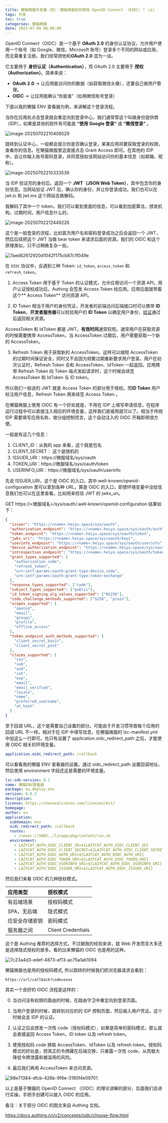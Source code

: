 ```yaml
---
title: 懒猫微服开发篇（四）：懒猫微服如何使用 OpenID Connect （OIDC）？（上）
tags: 开发
toc: true
categories: 懒猫微服
date: 2025-07-09 00:00:00
---
```


OpenID Connect（OIDC）是一个基于 **OAuth 2.0** 的身份认证协议，允许用户使用一个账号（如 Google、微信、Microsoft 账号）登录多个不同的网站或应用，而无需重复注册。我们经常把他和**OAuth 2.0** 混为一谈。

它主要用于 **身份认证（Authentication）**，而 OAuth 2.0 主要用于 **授权（Authorization）**。简单来说：

- **OAuth 2.0** → 让应用能访问你的数据（如获取微信头像），还要自己做用户管理。
- **OIDC** → 让应用能确认“你是谁”（如用微信账号登录）

下面以我的懒猫 ENV 查看器为例，来讲解这个登录流程。

当你在应用处点击登录就会重定向到登录中心，我们通常管这个叫做身份提供商（IDP），如果是其他的软件有可能是 **“使用 Google 登录”** 或 **“微信登录”** 。

<!-- more -->

![image-20250702210408529](https://raw.githubusercontent.com/cloudsmithy/picgo-imh/master/image-20250702210408529.png)

跳转到认证中心，一般都会提示你是否确认登录，某某应用将要获取登录的权限，查看你的信息。在懒猫微服里这直接点击 Grant Access 即可。在其他的 IDP 中，会让你输入账号密码登录，并同意授权该网站访问你的基本信息（如邮箱、昵称）。

![image-20250702210333539](https://raw.githubusercontent.com/cloudsmithy/picgo-imh/master/image-20250702210333539.png)

当 IDP 验证完的身份后，返回一个 **JWT（JSON Web Token）**，其中包含你的身份信息。当网站验证 JWT 后，确认你的身份，并让你登录成功。我们也可以在 jwt.io 和 jwt.ms 这个网站去做解码。

我解码了其中一个 token，我们可以看到里面的信息，可以看到加密算法，颁发机构，过期时间，用户信息什么的，

![image-20250702212449226](https://raw.githubusercontent.com/cloudsmithy/picgo-imh/master/image-20250702212449226.png)

这个是一般登录的流程，比如首次用户名和密码登录成功之后会返回一个 JWT，然后后续把这个 JWT 当做 bear token 来请求后面的资源。我们的 OIDC 和这个原理类似，只不过稍微复杂一些。

![7aed62612920d1042f175cb87c1f049e](https://raw.githubusercontent.com/cloudsmithy/picgo-imh/master/7aed62612920d1042f175cb87c1f049e.png)

在 `OIDC` 协议中，会遇到三种 Token: `id_token`, `access_token` 和 `refresh_token`。

1. Access Token 用于基于 Token 的认证模式，允许应用访问一个资源 API。用户认证授权成功后，Authing 会签发 Access Token 给应用。应用后面就带着这个** Access Token** 访问资源 API。

2. ID Token 相当于用户的身份凭证，开发者的前端访问后端接口时可以携带 **ID Token**，**开发者服务器**可以校验用户的 **ID Token** 以确定用户身份，[验证](https://docs.authing.cn/v2/guides/faqs/how-to-validate-user-token.html)通过后返回相关资源。

AccessToken 和 IdToken 都是 JWT，**有效时间**通常较短。通常用户在获取资源的时候需要携带 AccessToken，当 AccessToken 过期后，用户需要获取一个新的 AccessToken。

3. Refresh Token 用于获取新的 AccessToken。这样可以缩短 AccessToken 的过期时间保证安全，同时又不会因为频繁过期重新要求用户登录。用户在初次认证时，Refresh Token 会和 AccessToken、IdToken 一起返回。应用携带 Refresh Token 向 Token 端点发起请求时，这个时候会续签 AccessToken 和 IdToken 与 ID token。

所以我们一般说的 JWT 就是 Access Token 的部分用于授权。而**ID Token** 用户标注用户信息，Refresh Token 用来续签 Access Token 。

在懒猫微服上使用 OIDC 有一个好处就是，不用在 IDP 上填写申请信息，在程序运行过程中可以直接注入相应的环境变量，这样我们直接用就可以了。相当于传统 IDP 需要填写应用名称，做分组控制而言，这个自动注入的 OIDC 开箱即用很方便。

一般是有这几个信息：

1. CLIENT_ID：从我的 app 来看，这个就是包名
2. CLIENT_SECRET： 这个是随机的
3. ISSUER_URI：https://微服域名/sys/oauth
4. TOKEN_URI：https://微服域名/sys/oauth/token
5. USERINFO_URI：https://微服域名/sys/oauth/userinfo

先说 ISSUER_URI，这个是 OIDC 的入口，其中.well-known/openid-configuration 里可以拿到各种 URL，算是 OIDC 的入口，即使环境变量中没给信息我们也可以在这里查看。比如用来校验 JWT 的 jwks_uri。

GET https://<微服域名>/sys/oauth/.well-known/openid-configuration 结果如下：

```json
{
  "issuer": "https://<name>.heiyu.space/sys/oauth",
  "authorization_endpoint": "https://<name>.heiyu.space/sys/oauth/auth",
  "token_endpoint": "https://<name>.heiyu.space/sys/oauth/token",
  "jwks_uri": "https://<name>.heiyu.space/sys/oauth/keys",
  "userinfo_endpoint": "https://<name>.heiyu.space/sys/oauth/userinfo",
  "device_authorization_endpoint": "https://<name>.heiyu.space/sys/oauth/device/code",
  "introspection_endpoint": "https://<name>.heiyu.space/sys/oauth/token/introspect",
  "grant_types_supported": [
    "authorization_code",
    "refresh_token",
    "urn:ietf:params:oauth:grant-type:device_code",
    "urn:ietf:params:oauth:grant-type:token-exchange"
  ],
  "response_types_supported": ["code"],
  "subject_types_supported": ["public"],
  "id_token_signing_alg_values_supported": ["RS256"],
  "code_challenge_methods_supported": ["S256", "plain"],
  "scopes_supported": [
    "openid",
    "email",
    "groups",
    "profile",
    "offline_access"
  ],
  "token_endpoint_auth_methods_supported": [
    "client_secret_basic",
    "client_secret_post"
  ],
  "claims_supported": [
    "iss",
    "sub",
    "aud",
    "iat",
    "exp",
    "email",
    "email_verified",
    "locale",
    "name",
    "preferred_username",
    "at_hash"
  ]
}
```

至于回调 URL，这个是需要自己设置的部分。可能由于开发习惯导致每个应用的回调 URL 不一样。相对于在 IDP 中填写信息，在懒猫微服的 lzc-manifest.yml 中加这么一行即可。也只有设置了 application.oidc_redirect_path 之后，才能使用 OIDC 相关的环境变量。

```yml
application.oidc_redirect_path: /callback
```

可以看看我的懒猫 ENV 查看器的设置。通过 oidc_redirect_path 设置回调地址，然后使用 environment 字段还这是需要的环境变量。

```yml
lzc-sdk-version: 0.1
name: 懒猫ENV查看器
package: xu.deploy.env
version: 0.0.2
description:
license: https://choosealicense.com/licenses/mit/
homepage:
author: xu
application:
  subdomain: env
  oidc_redirect_path: /callback
  routes:
    - /=exec://5005,./lzcapp/pkg/content/run.sh
  environment:
    - LAZYCAT_AUTH_OIDC_CLIENT_ID=${LAZYCAT_AUTH_OIDC_CLIENT_ID}
    - LAZYCAT_AUTH_OIDC_CLIENT_SECRET=${LAZYCAT_AUTH_OIDC_CLIENT_SECRET}
    - LAZYCAT_AUTH_OIDC_AUTH_URI=${LAZYCAT_AUTH_OIDC_AUTH_URI}
    - LAZYCAT_AUTH_OIDC_TOKEN_URI=${LAZYCAT_AUTH_OIDC_TOKEN_URI}
    - LAZYCAT_AUTH_OIDC_USERINFO_URI=${LAZYCAT_AUTH_OIDC_USERINFO_URI}
    - LAZYCAT_AUTH_OIDC_ISSUER_URI=${LAZYCAT_AUTH_OIDC_ISSUER_URI}
```

然后我们来看 OIDC 的几种授权模式。

| 应用类型       | 授权模式           |
| :------------- | :----------------- |
| 有后端场景     | 授权码模式         |
| SPA，无后端    | 隐式模式           |
| 应安全存储密钥 | 密码模式           |
| 服务器之间     | Client Credentials |

这个是 Authing 推荐的选择方式，不过据我的经验来讲，就 Web 开发而言大多还是选择隐式授权的居多。看的出来懒猫的 OIDC 也是用的这种。

![7c23a4d3-edef-4873-af13-ac75a1ab1094](https://raw.githubusercontent.com/cloudsmithy/picgo-imh/master/7c23a4d3-edef-4873-af13-ac75a1ab1094.png)

懒猫微服也是用的授权码模式, 所以跳转的时候我们抓浏览器请求会看到：

```
https://url/callback?code=xxxx
```

其实一个良好的 OIDC 流程是这样的：

0. 当访问没有权限的路由的时候，在路由守卫中重定向到登录页面。

1. 当用户登录的时候，跳转到对应的的 IDP 控制页面，然后输入用户凭证。这个时候会走 IDP 的认证。
2. 认证之后会颁发一次性 code（授权码模式），如果是简单的密码模式，那么就会直接返回 Access Token，ID token 以及 refresh token。
3. 使用授权码 code 换取 AccessToken、IdToken 以及 refresh token。授权码模式的好处是，把真正的令牌藏在后端交换，只暴露一次性 code，从而极大降低令牌泄露和被滥用的风险。
4. 最后我们再用 AccessToken 来访问资源。

![98e71384-dfcb-426b-9f6e-3190f4e09701](https://raw.githubusercontent.com/cloudsmithy/picgo-imh/master/98e71384-dfcb-426b-9f6e-3190f4e09701.png)

以上是基于懒猫的 OpenID Connect （OIDC）的理论讲解的部分，后面我们会进行实操，手把手创建可以接入 OIDC 的应用。

备注：关于部分 OIDC 的图文来自 Authing 文档。

https://docs.authing.cn/v2/concepts/oidc/choose-flow.html
